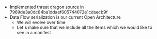 - Implemented threat dragon source in 7969de3a0dc84ba1ddaef605744072e1cdaecb9f
- Data Flow serialization is our current Open Architecture
  - We will evolve over time
  - Let's make sure that we include all the items which we would like to see in a manifest